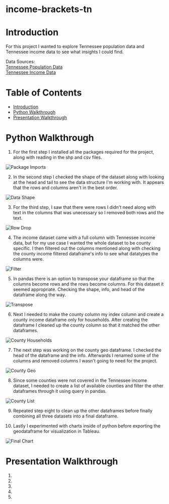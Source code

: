 # income-brackets-tn

# Introduction
For this project I wanted to explore Tennessee population data and Tennessee income data to see what insights I could find.

Data Sources: <br/>[Tennessee Population Data](https://www.census.gov/data/tables/time-series/demo/popest/2010s-counties-total.html#par_textimage)<br/>
[Tennessee Income Data](https://data.census.gov/cedsci/table?q=income&g=0400000US47,47.050000&y=2019&tid=ACSST1Y2019.S1901&hidePreview=true&moe=false)

# Table of Contents
* [Introduction](#Introduction)
* [Python Walkthrough](#Python-Walkthrough)
* [Presentation Walkthrough](#Presentation-Walkthrough)

# Python Walkthrough

1. For the first step I installed all the packages required for the project, along with reading in the shp and csv files.

![Package Imports](./assets/package_imports.jpg)

2. In the second step I checked the shape of the dataset along with looking at the head and tail to see the data structure I'm working with. It appears that the rows and columns aren't in the best order.

![Data Shape](./assets/data_shape.jpg)

3. For the third step, I saw that there were rows I didn't need along with text in the columns that was unecessary so I removed both rows and the text.

![Row Drop](./assets/row_drop.jpg)

4. The income dataset came with a full column with Tennessee income data, but for my use case I wanted the whole dataset to be county specific. I then filtered out the columns mentioned along with checking the county income filtered dataframe's info to see what datatypes the columns were.

![Filter](./assets/filter.jpg)

5. In pandas there is an option to transpose your dataframe so that the columns become rows and the rows become columns. For this dataset it seemed appropriate. Checking the shape, info, and head of the dataframe along the way.

![Transpose](./assets/transpose.jpg)

6. Next I needed to make the county column my index column and create a county income dataframe only for households. After creating the dataframe I cleaned up the county column so that it matched the other dataframes.

![County Households](./assets/county_households.jpg)

7. The next step was working on the county geo dataframe. I checked the head of the dataframe and the info. Afterwards I renamed some of the columns and removed columns I wasn't going to need for the project.

![County Geo](./assets/county_geo.jpg)

8. Since some counties were not covered in the Tennessee income dataset, I needed to create a list of available counties and filter the other dataframes through it using query in pandas.

![County List](./assets/county_list.jpg)

9. Repeated step eight to clean up the other dataframes before finally combining all three datasets into a final dataframe.



10. Lastly I experimented with charts inside of python before exporting the geodataframe for visualization in Tableau.

![Final Chart](./assets/final_chart.jpg)

# Presentation Walkthrough

1. 

2. 

3. 

4. 

5. 